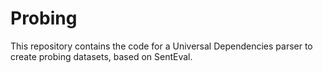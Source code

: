 # Probing
This repository contains the code for a Universal Dependencies parser to create probing datasets, based on SentEval.
